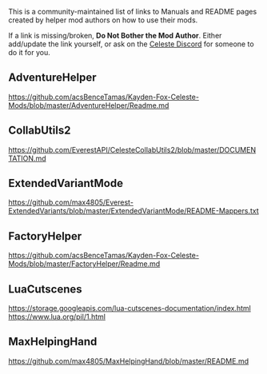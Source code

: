 <!--
This page is parsed automatically to add links to the Custom Entity Catalog.
(https://max480-random-stuff.appspot.com/celeste/custom-entity-catalog)

Any additions must follow the specific structure of:

## ModName (Optional Alias)
https://www.linktoREADME.com
https://www.linktootherREADME.com
Additional Details

The ModName must be as defined in the mod's everest.yaml
Mods should be kept in alphabetical order by ModName where possible.
-->

This is a community-maintained list of links to Manuals and README pages created by helper mod authors on how to use their mods.

If a link is missing/broken, **Do Not Bother the Mod Author**. Either add/update the link yourself, or ask on the [Celeste Discord](https://discord.gg/6qjaePQ) for someone to do it for you.

## AdventureHelper
https://github.com/acsBenceTamas/Kayden-Fox-Celeste-Mods/blob/master/AdventureHelper/Readme.md

## CollabUtils2
https://github.com/EverestAPI/CelesteCollabUtils2/blob/master/DOCUMENTATION.md

## ExtendedVariantMode
https://github.com/max4805/Everest-ExtendedVariants/blob/master/ExtendedVariantMode/README-Mappers.txt

## FactoryHelper
https://github.com/acsBenceTamas/Kayden-Fox-Celeste-Mods/blob/master/FactoryHelper/Readme.md

## LuaCutscenes
https://storage.googleapis.com/lua-cutscenes-documentation/index.html  
https://www.lua.org/pil/1.html

## MaxHelpingHand
https://github.com/max4805/MaxHelpingHand/blob/master/README.md